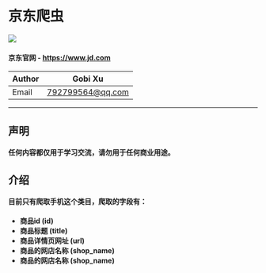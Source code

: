 # 京东爬虫
![](https://img.shields.io/badge/Python-3.6.3-green.svg)
#### 京东官网 - https://www.jd.com
|Author|Gobi Xu|
|---|---|
|Email|792799564@qq.com|
****
## 声明
#### 任何内容都仅用于学习交流，请勿用于任何商业用途。
## 介绍
#### 目前只有爬取手机这个类目，爬取的字段有：
- **商品id (id)**
- **商品标题 (title)**
- **商品详情页网址 (url)**
- **商品的网店名称 (shop_name)**
- **商品的网店名称 (shop_name)**
